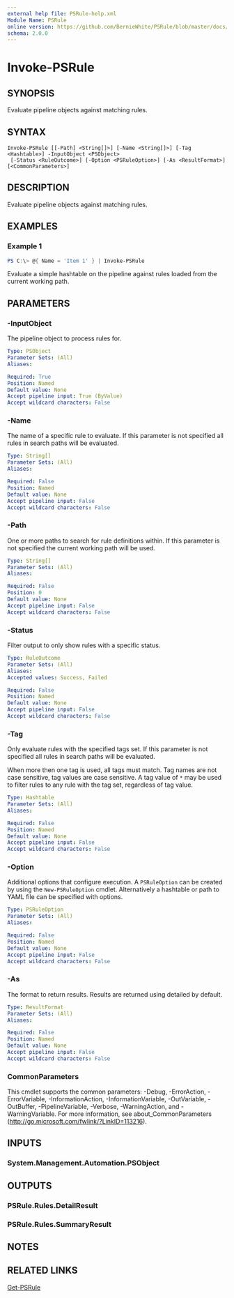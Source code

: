 ```yaml
---
external help file: PSRule-help.xml
Module Name: PSRule
online version: https://github.com/BernieWhite/PSRule/blob/master/docs/commands/PSRule/en-US/Invoke-PSRule.md
schema: 2.0.0
---
```


# Invoke-PSRule

## SYNOPSIS

Evaluate pipeline objects against matching rules.

## SYNTAX

```text
Invoke-PSRule [[-Path] <String[]>] [-Name <String[]>] [-Tag <Hashtable>] -InputObject <PSObject>
 [-Status <RuleOutcome>] [-Option <PSRuleOption>] [-As <ResultFormat>] [<CommonParameters>]
```

## DESCRIPTION

Evaluate pipeline objects against matching rules.

## EXAMPLES

### Example 1

```powershell
PS C:\> @{ Name = 'Item 1' } | Invoke-PSRule
```

Evaluate a simple hashtable on the pipeline against rules loaded from the current working path.

## PARAMETERS

### -InputObject

The pipeline object to process rules for.

```yaml
Type: PSObject
Parameter Sets: (All)
Aliases:

Required: True
Position: Named
Default value: None
Accept pipeline input: True (ByValue)
Accept wildcard characters: False
```

### -Name

The name of a specific rule to evaluate. If this parameter is not specified all rules in search paths will be evaluated.

```yaml
Type: String[]
Parameter Sets: (All)
Aliases:

Required: False
Position: Named
Default value: None
Accept pipeline input: False
Accept wildcard characters: False
```

### -Path

One or more paths to search for rule definitions within. If this parameter is not specified the current working path will be used.

```yaml
Type: String[]
Parameter Sets: (All)
Aliases:

Required: False
Position: 0
Default value: None
Accept pipeline input: False
Accept wildcard characters: False
```

### -Status

Filter output to only show rules with a specific status.

```yaml
Type: RuleOutcome
Parameter Sets: (All)
Aliases:
Accepted values: Success, Failed

Required: False
Position: Named
Default value: None
Accept pipeline input: False
Accept wildcard characters: False
```

### -Tag

Only evaluate rules with the specified tags set. If this parameter is not specified all rules in search paths will be evaluated.

When more then one tag is used, all tags must match. Tag names are not case sensitive, tag values are case sensitive. A tag value of `*` may be used to filter rules to any rule with the tag set, regardless of tag value.

```yaml
Type: Hashtable
Parameter Sets: (All)
Aliases:

Required: False
Position: Named
Default value: None
Accept pipeline input: False
Accept wildcard characters: False
```

### -Option

Additional options that configure execution. A `PSRuleOption` can be created by using the `New-PSRuleOption` cmdlet. Alternatively a hashtable or path to YAML file can be specified with options.

```yaml
Type: PSRuleOption
Parameter Sets: (All)
Aliases:

Required: False
Position: Named
Default value: None
Accept pipeline input: False
Accept wildcard characters: False
```

### -As

The format to return results. Results are returned using detailed by default.

```yaml
Type: ResultFormat
Parameter Sets: (All)
Aliases:

Required: False
Position: Named
Default value: None
Accept pipeline input: False
Accept wildcard characters: False
```

### CommonParameters

This cmdlet supports the common parameters: -Debug, -ErrorAction, -ErrorVariable, -InformationAction, -InformationVariable, -OutVariable, -OutBuffer, -PipelineVariable, -Verbose, -WarningAction, and -WarningVariable. For more information, see about_CommonParameters (http://go.microsoft.com/fwlink/?LinkID=113216).

## INPUTS

### System.Management.Automation.PSObject

## OUTPUTS

### PSRule.Rules.DetailResult

### PSRule.Rules.SummaryResult

## NOTES

## RELATED LINKS

[Get-PSRule](Get-PSRule.md)
